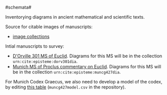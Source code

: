 #schemata#

Inventorying diagrams in ancient mathematical and scientific texts.

Source for citable images of manuscripts:

- [image collections](http://beta.hpcc.uh.edu/tomcat/mss/photos)

Intial manuscripts to survey:

- [D'Orville 301 MS of Euclid](http://beta.hpcc.uh.edu/tomcat/mss/browseimg?urn=urn:cite:episteme:dorv301img).  Diagrams for this MS will be in the collection `urn:cite:episteme:dorv301dia`.
- [Munich MS of Proclus commentary on Euclid](http://beta.hpcc.uh.edu/tomcat/mss/browseimg?urn=urn:cite:bsb:muncg427img).  Diagrams for this MS will be in the collection `urn:cite:episteme:muncg427dia`.

For Munich Codex Graecus, we also need to develop a model of the codex, by editing
[this table](https://github.com/HCMID/schemata/blob/master/collections/muncg427model.csv) 
(`muncg427model.csv` in the repository).


